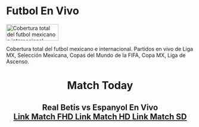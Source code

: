 # Futbol En Vivo
<img src="https://www.futbolenvivo.co/wp-content/uploads/2015/09/Futbolenvivo-portada.jpg" alt="Cobertura total del futbol mexicano e internacional. Partidos en vivo de Liga MX, Selección Mexicana, Copas del Mundo de la FIFA, Copa MX, Liga de Ascenso." width="140" height="44" >

Cobertura total del futbol mexicano e internacional. Partidos en vivo de Liga MX, Selección Mexicana, Copas del Mundo de la FIFA, Copa MX, Liga de Ascenso.

<center>
  
  <h1>Match Today</h1>


  <h2> 
  
  Real Betis vs Espanyol En Vivo
 <br>
  <a href="/futbol-en-vivo/Real-Betis-vs-Espanyol-En-Vivo.html">Link Match FHD </a>
    <a href="/futbol-en-vivo/Real-Betis-vs-Espanyol-En-Vivo1.html">Link Match HD </a>
  <a href="/futbol-en-vivo/Real-Betis-vs-Espanyol-En-Vivo3.html">Link Match SD</a>



</h2>
  
  
  </center>

